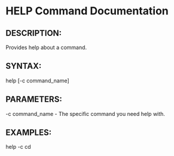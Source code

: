 # HELP Command Documentation

## DESCRIPTION:
Provides help about a command.

## SYNTAX:
help [-c command_name]

## PARAMETERS:
-c command_name - The specific command you need help with.

## EXAMPLES:
help -c cd
